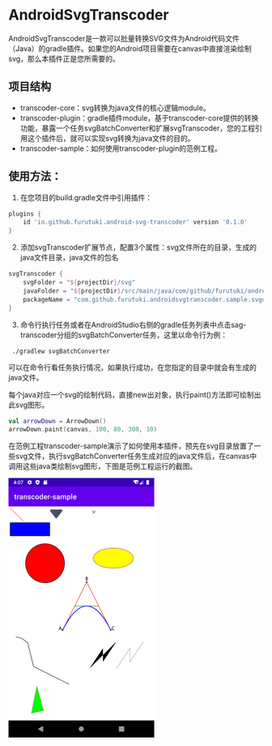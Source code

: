 # AndroidSvgTranscoder

AndroidSvgTranscoder是一款可以批量转换SVG文件为Android代码文件（Java）的gradle插件。如果您的Android项目需要在canvas中直接渲染绘制svg，那么本插件正是您所需要的。



## 项目结构

- transcoder-core：svg转换为java文件的核心逻辑module。
- transcoder-plugin：gradle插件module，基于transcoder-core提供的转换功能，暴露一个任务svgBatchConverter和扩展svgTranscoder，您的工程引用这个插件后，就可以实现svg转换为java文件的目的。
- transcoder-sample：如何使用transcoder-plugin的范例工程。



## 使用方法：

1. 在您项目的build.gradle文件中引用插件：

```groovy
plugins {
    id 'io.github.furutuki.android-svg-transcoder' version '0.1.0'
}
```

2. 添加svgTranscoder扩展节点，配置3个属性：svg文件所在的目录，生成的java文件目录，java文件的包名

```groovy
svgTranscoder {
    svgFolder = "${projectDir}/svg"
    javaFolder = "${projectDir}/src/main/java/com/github/furutuki/androidsvgtranscoder/sample/svgobj"
    packageName = "com.github.furutuki.androidsvgtranscoder.sample.svgobj"
}
```

3. 命令行执行任务或者在AndroidStudio右侧的gradle任务列表中点击sag-transcoder分组的svgBatchConverter任务，这里以命令行为例：

```shell
 ./gradlew svgBatchConverter
```
可以在命令行看任务执行情况，如果执行成功，在您指定的目录中就会有生成的java文件。

每个java对应一个svg的绘制代码，直接new出对象，执行paint()方法即可绘制出此svg图形。

```kotlin
val arrowDown = ArrowDown()
arrowDown.paint(canvas, 100, 80, 300, 10)
```

在范例工程transcoder-sample演示了如何使用本插件，预先在svg目录放置了一些svg文件，执行svgBatchConverter任务生成对应的java文件后，在canvas中调用这些java类绘制svg图形，下图是范例工程运行的截图。

<img src="transcoder-sample/Screenshot.png" style="zoom:50%;" />
